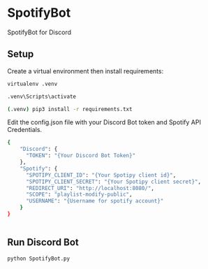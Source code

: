 # SpotifyBot
SpotifyBot for Discord


## Setup
Create a virtual environment then install requirements:
```bash
virtualenv .venv

.venv\Scripts\activate

(.venv) pip3 install -r requirements.txt
```
Edit the config.json file with your Discord Bot token and Spotify API Credentials.
```bash
{
    "Discord": {
      "TOKEN": "{Your Discord Bot Token}"
    },
    "Spotify": {
      "SPOTIPY_CLIENT_ID": "{Your Spotipy client id}",
      "SPOTIPY_CLIENT_SECRET": "{Your Spotipy client secret}",
      "REDIRECT_URI": "http://localhost:8080/",
      "SCOPE": "playlist-modify-public",
      "USERNAME": "{Username for spotify account}"
    }
}
  
```

## Run Discord Bot
```bash
python SpotifyBot.py
```